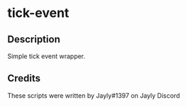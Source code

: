 # tick-event

## Description
Simple tick event wrapper.

## Credits
These scripts were written by Jayly#1397 on Jayly Discord
